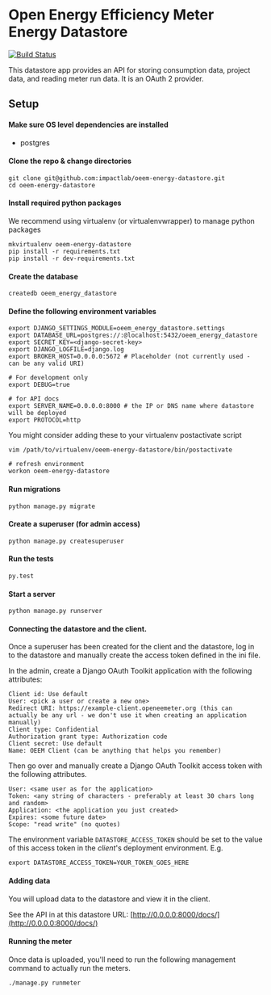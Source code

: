 Open Energy Efficiency Meter Energy Datastore
=============================================

[![Build Status](https://travis-ci.org/impactlab/oeem-energy-datastore.svg?branch=develop)](https://travis-ci.org/impactlab/oeem-energy-datastore)

This datastore app provides an API for storing consumption data, project data,
and reading meter run data. It is an OAuth 2 provider.

Setup
-----

#### Make sure OS level dependencies are installed

- postgres

#### Clone the repo & change directories

    git clone git@github.com:impactlab/oeem-energy-datastore.git
    cd oeem-energy-datastore

#### Install required python packages

We recommend using virtualenv (or virtualenvwrapper) to manage python packages

    mkvirtualenv oeem-energy-datastore
    pip install -r requirements.txt
    pip install -r dev-requirements.txt

#### Create the database

    createdb oeem_energy_datastore

#### Define the following environment variables

    export DJANGO_SETTINGS_MODULE=oeem_energy_datastore.settings
    export DATABASE_URL=postgres://:@localhost:5432/oeem_energy_datastore
    export SECRET_KEY=<django-secret-key>
    export DJANGO_LOGFILE=django.log
    export BROKER_HOST=0.0.0.0:5672 # Placeholder (not currently used - can be any valid URI)

    # For development only
    export DEBUG=true

    # for API docs
    export SERVER_NAME=0.0.0.0:8000 # the IP or DNS name where datastore will be deployed
    export PROTOCOL=http

You might consider adding these to your virtualenv postactivate script

    vim /path/to/virtualenv/oeem-energy-datastore/bin/postactivate

    # refresh environment
    workon oeem-energy-datastore

#### Run migrations

    python manage.py migrate

#### Create a superuser (for admin access)

    python manage.py createsuperuser

#### Run the tests

    py.test

#### Start a server

    python manage.py runserver

#### Connecting the datastore and the client.

Once a superuser has been created for the client and the datastore, log in
to the datastore and manually create the access token defined in the ini file.

In the admin, create a Django OAuth Toolkit application with the following
attributes:

    Client id: Use default
    User: <pick a user or create a new one>
    Redirect URI: https://example-client.openeemeter.org (this can actually be any url - we don't use it when creating an application manually)
    Client type: Confidential
    Authorization grant type: Authorization code
    Client secret: Use default
    Name: OEEM Client (can be anything that helps you remember)


Then go over and manually create a Django OAuth Toolkit access token with
the following attributes.

    User: <same user as for the application>
    Token: <any string of characters - preferably at least 30 chars long and random>
    Application: <the application you just created>
    Expires: <some future date>
    Scope: "read write" (no quotes)

The environment variable `DATASTORE_ACCESS_TOKEN` should be set to the value
of this access token in the _client_'s deployment environment. E.g.

    export DATASTORE_ACCESS_TOKEN=YOUR_TOKEN_GOES_HERE

#### Adding data

You will upload data to the datastore and view it in the client.

See the API in at this datastore URL: [http://0.0.0.0:8000/docs/](http://0.0.0.0:8000/docs/)

#### Running the meter

Once data is uploaded, you'll need to run the following management command
to actually run the meters.

    ./manage.py runmeter
